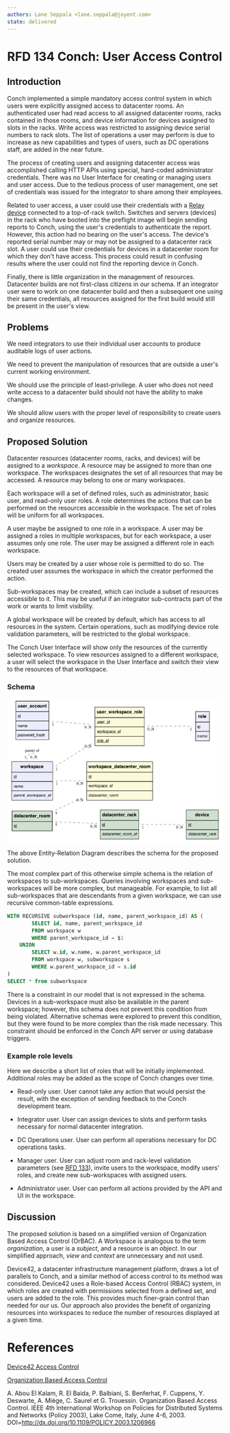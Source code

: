 ```yaml
---
authors: Lane Seppala <lane.seppala@joyent.com>
state: delivered
---
```


<!--
    This Source Code Form is subject to the terms of the Mozilla Public
    License, v. 2.0. If a copy of the MPL was not distributed with this
    file, You can obtain one at http://mozilla.org/MPL/2.0/.
-->

<!--
    Copyright 2017 <contributor>
-->

# RFD 134 Conch: User Access Control

## Introduction

Conch implemented a simple mandatory access control system in which users were
explicitly assigned access to datacenter rooms.  An authenticated user had read
access to all assigned datacenter rooms, racks contained in those rooms, and
device information for devices assigned to slots in the racks.  Write access
was restricted to assigning device serial numbers to rack slots.  The list of
operations a user may perform is due to increase as new capabilities and types
of users, such as DC operations staff, are added in the near future.

The process of creating users and assigning datacenter access was accomplished
calling HTTP APIs using special, hard-coded administrator credentials.  There
was no User Interface for creating or managing users and user access.  Due to
the tedious process of user management, one set of credentials was issued for
the integrator to share among their employees.

Related to user access, a user could use their credentials with a
[Relay device](../0132/README.md#preflight-relay-device)
connected to a top-of-rack switch.  Switches and servers (devices) in the rack
who have booted into the preflight image will begin sending reports to Conch,
using the user's credentials to authenticate the report.  However, this action
had no bearing on the user's access.  The device's reported serial number may
or may not be assigned to a datacenter rack slot.  A user could use their
credentials for devices in a datacenter room for which they don't have access.
This process could result in confusing results where the user could not find
the reporting device in Conch.

Finally, there is little organization in the management of resources.
Datacenter builds are not first-class citizens in our schema.  If an integrator
user were to work on one datacenter build and then a subsequent one using their
same credentials, all resources assigned for the first build would still be
present in the user's view.

## Problems

We need integrators to use their individual user accounts to produce auditable
logs of user actions.

We need to prevent the manipulation of resources that are outside a user's
current working environment.

We should use the principle of least-privilege.  A user who does not need
write access to a datacenter build should not have the ability to make changes.

We should allow users with the proper level of responsibility to create users
and organize resources.

## Proposed Solution

Datacenter resources (datacenter rooms, racks, and devices) will be assigned to a
_workspace_.  A resource may be assigned to more than one workspace.  The
workspaces designates the set of all resources that may be accessed.  A
resource may belong to one or many workspaces.

Each workspace will a set of defined roles, such as administrator, basic user,
and read-only user roles.  A role determines the actions that can be performed
on the resources accessible in the workspace.  The set of roles will be uniform
for all workspaces.

A user maybe be assigned to one role in a workspace.  A user may be assigned a
roles in multiple workspaces, but for each workspace, a user assumes only
one role.  The user may be assigned a different role in each workspace.

Users may be created by a user whose role is permitted to do so.  The created
user assumes the workspace in which the creator performed the action.

Sub-workspaces may be created, which can include a subset of resources
accessible to it.  This may be useful if an integrator sub-contracts part of
the work or wants to limit visibility.

A global workspace will be created by default, which has access to all
resources in the system. Certain operations, such as modifying device role
validation parameters, will be restricted to the global workspace.

The Conch User Interface will show only the resources of the currently selected
workspace.  To view resources assigned to a different workspace, a user will
select the workspace in the User Interface and switch their view to the
resources of that workspace.


### Schema

![User Workspace ER Diagram](./schema.png)

The above Entity-Relation Diagram describes the schema for the proposed
solution.

The most complex part of this otherwise simple schema is the relation
of workspaces to sub-workspaces. Queries involving workspaces and
sub-workspaces will be more complex, but manageable. For example, to list all
sub-workspaces that are descendants from a given workspace, we can use
recursive common-table expressions.

```sql
WITH RECURSIVE subworkspace (id, name, parent_workspace_id) AS (
        SELECT id, name, parent_workspace_id
        FROM workspace w
        WHERE parent_workspace_id = $1
    UNION
        SELECT w.id, w.name, w.parent_workspace_id
        FROM workspace w, subworkspace s
        WHERE w.parent_workspace_id = s.id
)
SELECT * from subworkspace
```

There is a constraint in our model that is not expressed in the schema.
Devices in a sub-workspace must also be available in the parent workspace;
however, this schema does not prevent this condition from being violated.
Alternative schemas were explored to prevent this condition, but they were
found to be more complex than the risk made necessary. This constraint should
be enforced in the Conch API server or using database triggers.


### Example role levels

Here we describe a short list of roles that will be initially implemented.
Additional roles may be added as the scope of Conch changes over time.

* Read-only user. User cannot take any action that would persist the result,
  with the exception of sending feedback to the Conch development team.

* Integrator user. User can assign devices to slots and perform tasks
  necessary for normal datacenter integration.

* DC Operations user. User can perform all operations necessary for DC
  operations tasks.

* Manager user. User can adjust room and rack-level validation parameters (see
  [RFD 133](../0133/README.md)), invite users to the workspace, modify users'
  roles, and create new sub-workspaces with assigned users.

* Administrator user. User can perform all actions provided by the API and UI
  in the workspace.

## Discussion

The proposed solution is based on a simplified version of Organization Based
Access Control (OrBAC).  A Workspace is analogous to the term _organization_, a
user is a _subject_, and a resource is an _object_.  In our simplified
approach, _view_ and _context_ are unnecessary and not used.


Device42, a datacenter infrastructure management platform, draws a lot of
parallels to Conch, and a similar method of access control to its method was
considered.  Device42 uses a Role-based Access Control (RBAC) system, in which
roles are created with permissions selected from a defined set, and users are
added to the role.  This provides much finer-grain control than needed for our
us.  Our approach also provides the benefit of organizing resources into
workspaces to reduce the number of resources displayed at a given time.


# References

[Device42 Access Control](https://docs.device42.com/tools/role-based-access-explained/)

[Organization Based Access Control](http://orbac.org/?page_id=21)

A. Abou El Kalam, R. El Baida, P. Balbiani, S. Benferhat, F. Cuppens, Y.
Deswarte, A. Miège, C. Saurel et G. Trouessin.  Organization Based Access
Control. IEEE 4th International Workshop on Policies for Distributed Systems
and Networks (Policy 2003), Lake Come, Italy, June 4-6, 2003.
DOI=http://dx.doi.org/10.1109/POLICY.2003.1206966
